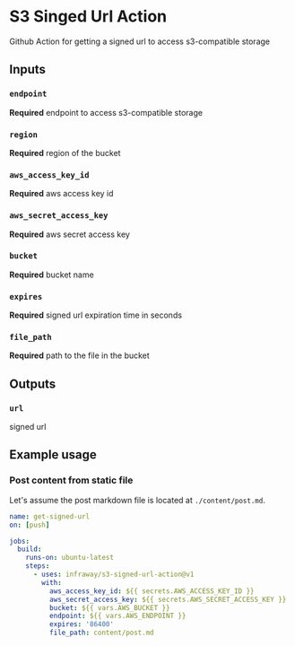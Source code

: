 # S3 Singed Url Action

Github Action for getting a signed url to access s3-compatible storage

## Inputs

### `endpoint`

**Required** endpoint to access s3-compatible storage

### `region`

**Required** region of the bucket

### `aws_access_key_id`

**Required** aws access key id

### `aws_secret_access_key`

**Required** aws secret access key

### `bucket`

**Required** bucket name

### `expires`

**Required** signed url expiration time in seconds

### `file_path`

**Required** path to the file in the bucket

## Outputs

### `url`

signed url

## Example usage

### Post content from static file

Let's assume the post markdown file is located at `./content/post.md`.
```yaml
name: get-signed-url
on: [push]

jobs:
  build:
    runs-on: ubuntu-latest
    steps:
      - uses: infraway/s3-signed-url-action@v1
        with:
          aws_access_key_id: ${{ secrets.AWS_ACCESS_KEY_ID }}
          aws_secret_access_key: ${{ secrets.AWS_SECRET_ACCESS_KEY }}
          bucket: ${{ vars.AWS_BUCKET }}
          endpoint: ${{ vars.AWS_ENDPOINT }}
          expires: '86400'
          file_path: content/post.md
```
